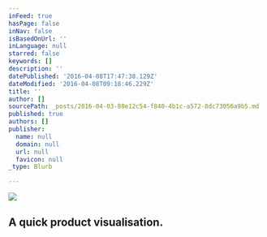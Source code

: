 ```yaml
---
inFeed: true
hasPage: false
inNav: false
isBasedOnUrl: ''
inLanguage: null
starred: false
keywords: []
description: ''
datePublished: '2016-04-08T17:47:38.129Z'
dateModified: '2016-04-08T09:18:46.229Z'
title: ''
author: []
sourcePath: _posts/2016-04-03-88e12c54-f840-4b1c-a572-8dc73056a9b5.md
published: true
authors: []
publisher:
  name: null
  domain: null
  url: null
  favicon: null
_type: Blurb

---
```

![](https://the-grid-user-content.s3-us-west-2.amazonaws.com/3a762bdc-9ae0-4cf8-a1f8-a6f9e945174a.png)

## A quick product visualisation.
